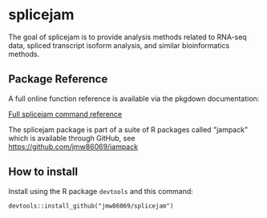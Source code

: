 
<!-- README.md is generated from README.Rmd. Please edit that file -->
splicejam
=========

The goal of splicejam is to provide analysis methods related to RNA-seq data, spliced transcript isoform analysis, and similar bioinformatics methods.

Package Reference
-----------------

A full online function reference is available via the pkgdown documentation:

[Full splicejam command reference](https://jmw86069.github.io/splicejam)

The splicejam package is part of a suite of R packages called "jampack" which is available through GitHub, see <https://github.com/jmw86069/jampack>

How to install
--------------

Install using the R package `devtools` and this command:

    devtools::install_github("jmw86069/splicejam")
